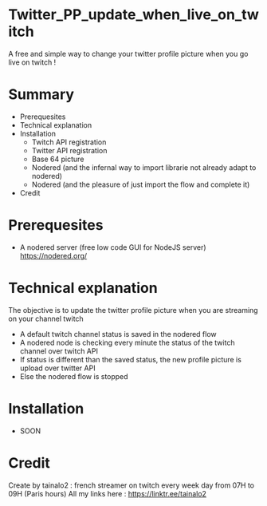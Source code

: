 # Twitter_PP_update_when_live_on_twitch
A free and simple way to change your twitter profile picture when you go live on twitch !

# Summary
  - Prerequesites
  - Technical explanation
  - Installation
    - Twitch API registration
    - Twitter API registration
    - Base 64 picture 
    - Nodered (and the infernal way to import librarie not already adapt to nodered)
    - Nodered (and the pleasure of just import the flow and complete it)
  - Credit

# Prerequesites
  - A nodered server (free low code GUI for NodeJS server) https://nodered.org/

# Technical explanation
The objective is to update the twitter profile picture when you are streaming on your channel twitch
  - A default twitch channel status is saved in the nodered flow
  - A nodered node is checking every minute the status of the twitch channel over twitch API
  - If status is different than the saved status, the new profile picture is upload over twitter API
  - Else the nodered flow is stopped

# Installation
 - SOON
 

# Credit
Create by tainalo2 : french streamer on twitch every week day from 07H to 09H (Paris hours)
All my links here : https://linktr.ee/tainalo2
